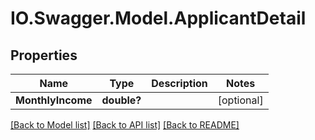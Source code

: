 # IO.Swagger.Model.ApplicantDetail
## Properties

Name | Type | Description | Notes
------------ | ------------- | ------------- | -------------
**MonthlyIncome** | **double?** |  | [optional] 

[[Back to Model list]](../README.md#documentation-for-models) [[Back to API list]](../README.md#documentation-for-api-endpoints) [[Back to README]](../README.md)

